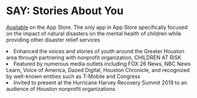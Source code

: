 # SAY: Stories About You
<a href = "https://apps.apple.com/us/app/say-stories-about-you/id1451131395">Available</a> on the App Store. 
The only app in App Store specifically focused on the impact of natural disasters on the mental health of children while providing other disaster relief services
<li>Enhanced the voices and stories of youth around the Greater Houston area through partnering with nonprofit organization, CHILDREN AT RISK
<li>Featured by numerous media outlets including FOX 26 News, NBC News Learn, Voice of America, Dazed Digital, Houston Chronicle, and recognized by well-known entities such as T-Mobile and Congress
<li>Invited to present at the Hurricane Harvey Recovery Summit 2019 to an audience of Houston nonprofit organizations
